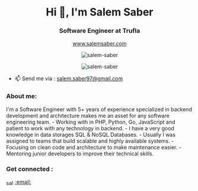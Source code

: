 <h1 align="center">Hi 👋, I'm Salem Saber</h1>
<h3 align="center">Software Engineer at Trufla</h3> 

<p align="center"><a href="https://salemsaber.com/" target="blank">www.salemsaber.com</a></p>
<p align="center"><img src="https://komarev.com/ghpvc/?username=salem-saber&label=Profile%20views&color=0e75b6&style=flat" alt="salem-saber" /> </p>
<p align="center"><img align="center" src="https://github-readme-streak-stats.herokuapp.com/?user=salem-saber&" alt="salem-saber" /></p>

- 📫 Send me via : salem.saber97@gmail.com


<h3 align="left">About me:</h3>
I'm a Software Engineer with 5+ years of experience specialized in backend development and architecture makes me an asset for any software engineering team.
- Working with in PHP, Python, Go, JavaScript and patient to work with any technology in backend.
- I have a very good knowledge in data storages SQL & NoSQL Databases.
- Usually I was assigned to teams that build scalable and highly available systems.
- Focusing on clean code and architecture to make maintenance easier.
- Mentoring junior developers to improve their technical skills.

<h3 align="left">Get connected :</h3>
<p align="left">
<a href="https://linkedin.com/in/salem-saber" target="blank"><img align="center" src="https://raw.githubusercontent.com/rahuldkjain/github-profile-readme-generator/master/src/images/icons/Social/linked-in-alt.svg" alt="salem-saber" height="15" width="20" /></a>
<a href="mailto:salem.saber97@gmail.com" target="blank">:email:</a>
</p>


